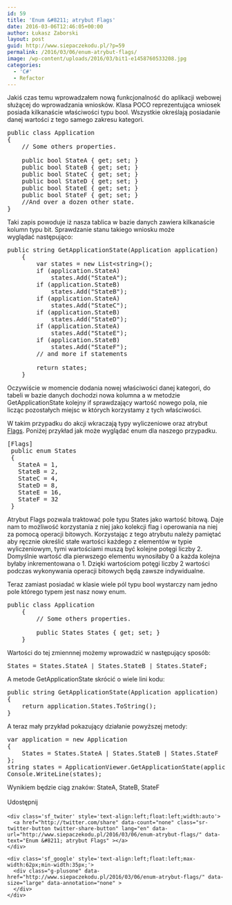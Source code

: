 ```yaml
---
id: 59
title: 'Enum &#8211; atrybut Flags'
date: 2016-03-06T12:46:05+00:00
author: Łukasz Zaborski
layout: post
guid: http://www.siepaczekodu.pl/?p=59
permalink: /2016/03/06/enum-atrybut-flags/
image: /wp-content/uploads/2016/03/bit1-e1458760533208.jpg
categories:
  - 'C#'
  - Refactor
---
```

Jakiś czas temu wprowadzałem nową funkcjonalność do aplikacji webowej służącej do wprowadzania wniosków. Klasa POCO reprezentująca wniosek posiada kilkanaście właściwości typu bool. Wszystkie określają posiadanie danej wartości z tego samego zakresu kategori.

<pre class="EnlighterJSRAW" data-enlighter-language="csharp">public class Application
{
    // Some others properties.
    
    public bool StateA { get; set; }
    public bool StateB { get; set; }
    public bool StateC { get; set; }
    public bool StateD { get; set; }
    public bool StateE { get; set; }
    public bool StateF { get; set; }
    //And over a dozen other state.
}</pre>

Taki zapis powoduje iż nasza tablica w bazie danych zawiera kilkanaście kolumn typu bit. Sprawdzanie stanu takiego wniosku może wyglądać następująco:

<pre class="EnlighterJSRAW" data-enlighter-language="null">public string GetApplicationState(Application application)
    {
        var states = new List&lt;string&gt;();
        if (application.StateA)
            states.Add("StateA");
        if (application.StateB)
            states.Add("StateB");
        if (application.StateA)
            states.Add("StateC");
        if (application.StateB)
            states.Add("StateD");
        if (application.StateA)
            states.Add("StateE");
        if (application.StateB)
            states.Add("StateF");
        // and more if statements
            
        return states;
    }</pre>

Oczywiście w momencie dodania nowej właściwości danej kategori, do tabeli w bazie danych dochodzi nowa kolumna a w metodzie GetApplicationState kolejny if sprawdzający wartość nowego pola, nie licząc pozostałych miejsc w których korzystamy z tych właściwości.

W takim przypadku do akcji wkraczają typy wyliczeniowe oraz atrybut <a href="https://msdn.microsoft.com/en-us/library/system.flagsattribute(v=vs.110).aspx" target="_blank">Flags</a>. Poniżej przykład jak może wyglądać enum dla naszego przypadku.

<pre class="EnlighterJSRAW" data-enlighter-language="csharp">[Flags]
 public enum States
 {
   StateA = 1,
   StateB = 2,
   StateC = 4,
   StateD = 8,
   StateE = 16,
   StateF = 32
 }</pre>

Atrybut Flags pozwala traktować pole typu States jako wartość bitową. Daje nam to możliwość korzystania z niej jako kolekcji flag i operowania na niej za pomocą operacji bitowych. Korzystając z tego atrybutu należy pamiętać aby ręcznie określić stałe wartości każdego z elementów w typie wyliczeniowym, tymi wartościami muszą być kolejne potęgi liczby 2. Domyślnie wartość dla pierwszego elementu wynosiłaby 0 a każda kolejna byłaby inkrementowana o 1. Dzięki wartościom potęgi liczby 2 wartości podczas wykonywania operacji bitowych będą zawsze indywidualne.

Teraz zamiast posiadać w klasie wiele pól typu bool wystarczy nam jedno pole którego typem jest nasz nowy enum.

<pre class="EnlighterJSRAW" data-enlighter-language="csharp">public class Application
    {
        // Some others properties.

        public States States { get; set; }
    }</pre>

Wartości do tej zmiennnej możemy wprowadzić w następujący sposób:

<pre class="EnlighterJSRAW" data-enlighter-language="csharp">States = States.StateA | States.StateB | States.StateF;</pre>

A metode GetApplicationState skrócić o wiele lini kodu:

<pre class="EnlighterJSRAW" data-enlighter-language="csharp">public string GetApplicationState(Application application)
{
    return application.States.ToString();
}</pre>

A teraz mały przykład pokazujący działanie powyższej metody:

<pre class="EnlighterJSRAW" data-enlighter-language="csharp">var application = new Application
{
    States = States.StateA | States.StateB | States.StateF
};
string states = ApplicationViewer.GetApplicationState(application);
Console.WriteLine(states);</pre>

Wynikiem będzie ciąg znaków: StateA, StateB, StateF

<div class='sfsi_Sicons' style='width: 100%; display: inline-block; vertical-align: middle; text-align:left'>
  <div style='margin:0px 8px 0px 0px; line-height: 24px'>
    <span>Udostępnij</span>
  </div>
  
  <div class='sfsi_socialwpr'>
    <div class='sf_fb' style='text-align:left;width:98px'>
      <div class="fb-like" href="http://www.siepaczekodu.pl/2016/03/06/enum-atrybut-flags/" width="180" send="false" showfaces="false"  action="like" data-share="true"data-layout="button" >
      </div>
    </div>
    
    <div class='sf_twiter' style='text-align:left;float:left;width:auto'>
      <a href="http://twitter.com/share" data-count="none" class="sr-twitter-button twitter-share-button" lang="en" data-url="http://www.siepaczekodu.pl/2016/03/06/enum-atrybut-flags/" data-text="Enum &#8211; atrybut Flags" ></a>
    </div>
    
    <div class='sf_google' style='text-align:left;float:left;max-width:62px;min-width:35px;'>
      <div class="g-plusone" data-href="http://www.siepaczekodu.pl/2016/03/06/enum-atrybut-flags/" data-size="large" data-annotation="none" >
      </div>
    </div>
  </div>
</div>
